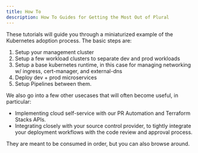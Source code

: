 ```yaml
---
title: How To
description: How To Guides for Getting the Most Out of Plural
---
```


These tutorials will guide you through a miniaturized example of the Kubernetes adoption process.  The basic steps are:

1. Setup your management cluster
2. Setup a few workload clusters to separate dev and prod workloads
3. Setup a base kubernetes runtime, in this case for managing networking w/ ingress, cert-manager, and external-dns
4. Deploy dev + prod microservices
5. Setup Pipelines between them.

We also go into a few other usecases that will often become useful, in particular:

* Implementing cloud self-service with our PR Automation and Terraform Stacks APIs.
* Integrating closely with your source control provider, to tightly integrate your deployment workflows with the code review and approval process.

They are meant to be consumed in order, but you can also browse around.